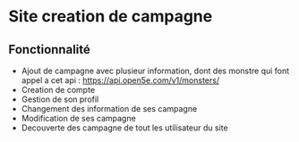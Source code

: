 # Site creation de campagne #

## Fonctionnalité ##
- Ajout de campagne avec plusieur information, dont des monstre qui font appel a cet api : https://api.open5e.com/v1/monsters/
- Creation de compte
- Gestion de son profil
- Changement des information de ses campagne
- Modification de ses campagne 
- Decouverte des campagne de tout les utilisateur du site
